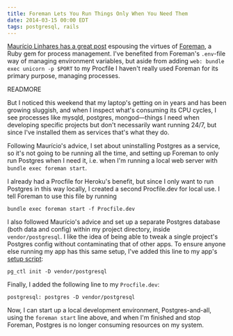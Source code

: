 ```yaml
---
title: Foreman Lets You Run Things Only When You Need Them
date: 2014-03-15 00:00 EDT
tags: postgresql, rails
---
```


[Maurício Linhares has a great post](http://mauricio.github.io/2014/02/09/foreman-and-environment-variables.html) espousing the virtues of [Foreman][1], a Ruby gem for process management. I've benefited from Foreman's `.env`-file way of managing environment variables, but aside from adding `web: bundle exec unicorn -p $PORT` to my Procfile I haven't really used Foreman for its primary purpose, managing processes.

READMORE

But I noticed this weekend that my laptop's getting on in years and has been growing sluggish, and when I inspect what's consuming its CPU cycles, I see processes like mysqld, postgres, mongod—things I need when developing specific projects but don't necessarily want running 24/7, but since I've installed them as services that's what they do.

Following Maurício's advice, I set about uninstalling Postgres as a service, so it's not going to be running all the time, and setting up Foreman to only run Postgres when I need it, i.e. when I'm running a local web server with `bundle exec foreman start`.

I already had a Procfile for Heroku's benefit, but since I only want to run Postgres in this way locally, I created a second Procfile.dev for local use. I tell Foreman to use this file by running

    bundle exec foreman start -f Procfile.dev

I also followed Maurício's advice and set up a separate Postgres database (both data and config) within my project directory, inside `vendor/postgresql`. I like the idea of being able to tweak a single project's Postgres config without contaminating that of other apps. To ensure anyone else running my app has this same setup, I've added this line to my app's [setup script][2]:

    pg_ctl init -D vendor/postgresql

Finally, I added the following line to my `Procfile.dev`:

    postgresql: postgres -D vendor/postgresql

Now, I can start up a local development environment, Postgres-and-all, using the `foreman start` line above, and when I'm finished and stop Foreman, Postgres is no longer consuming resources on my system.

 [1]: https://github.com/ddollar/foreman
 [2]: http://robots.thoughtbot.com/post/41439635905/bin-setup
